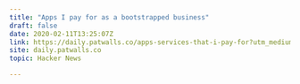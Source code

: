 ```yaml
---
title: "Apps I pay for as a bootstrapped business"
draft: false
date: 2020-02-11T13:25:07Z
link: https://daily.patwalls.co/apps-services-that-i-pay-for?utm_medium=RSS&utm_source=hune
site: daily.patwalls.co
topic: Hacker News  

---
```


